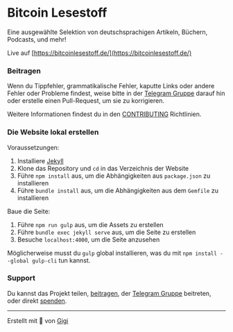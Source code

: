 # Bitcoin Lesestoff

Eine ausgewählte Selektion von deutschsprachigen Artikeln, Büchern, Podcasts, und mehr!

Live auf [https://bitcoinlesestoff.de/](https://bitcoinlesestoff.de/)

### Beitragen

Wenn du Tippfehler, grammatikalische Fehler, kaputte Links oder andere Fehler oder Probleme findest, weise bitte in der [Telegram Gruppe](https://t.me/BitcoinRessourcenDe) darauf hin oder erstelle einen Pull-Request, um sie zu korrigieren.

Weitere Informationen findest du in den [CONTRIBUTING](https://github.com/bitcoin-resources/bitcoin-resources.github.io/blob/master/CONTRIBUTING.md) Richtlinien.

### Die Website lokal erstellen

Voraussetzungen:

1. Installiere [Jekyll](https://jekyllrb.com/docs/installation/)
2. Klone das Repository und `cd` in das Verzeichnis der Website
3. Führe `npm install` aus, um die Abhängigkeiten aus `package.json` zu installieren
4. Führe `bundle install` aus, um die Abhängigkeiten aus dem `Gemfile` zu installieren

Baue die Seite:

1. Führe `npm run gulp` aus, um die Assets zu erstellen
2. Führe `bundle exec jekyll serve` aus, um die Seite zu erstellen
3. Besuche `localhost:4000`, um die Seite anzusehen

Möglicherweise musst du `gulp` global installieren, was du mit `npm install --global gulp-cli` tun kannst.


### Support

Du kannst das Projekt teilen, [beitragen](https://github.com/bitcoin-resources/bitcoin-resources.github.io/blob/master/CONTRIBUTING.md), der [Telegram Gruppe](https://t.me/BitcoinRessourcenDe) beitreten, oder direkt [spenden](https://bitcoinlesestoff.de/donate/).


---

Erstellt mit 🧡 von [Gigi](https://dergigi.com/)

